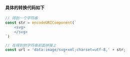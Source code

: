 


#### 具体的转换代码如下
```js
// 得到一个字符串
const str = encodeURIComponent(`
    <svg>
    </svg>
`)

// 在得到的字符串前面拼接上  
const url = 'data:image/svg+xml;charset=utf-8,' + str;
```